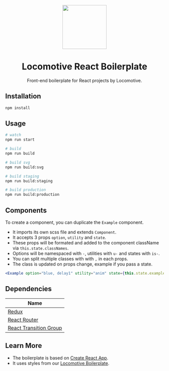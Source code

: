 <p align="center">
    <a href="https://github.com/locomotivemtl/locomotive-react-boilerplate">
        <img src="https://user-images.githubusercontent.com/4596862/60541667-1cb8ef00-9ce0-11e9-8173-51468003a7e4.png" height="140">
    </a>
</p>
<h1 align="center">Locomotive React Boilerplate</h1>
<p align="center">Front-end boilerplate for React projects by Locomotive.</p>

## Installation
```sh
npm install
```

## Usage
```sh
# watch
npm run start

# build
npm run build

# build svg
npm run build:svg

# build staging
npm run build:staging

# build production
npm run build:production
```

## Components
To create a component, you can duplicate the `Example` component.  
- It imports its own scss file and extends `Component`.  
- It accepts 3 props `option`, `utility` and `state`.  
- These props will be formated and added to the component className via `this.state.classNames`.  
- Options will be namespaced with `-`, utilities with `u-` and states with `is-`. 
- You can split multiple classes with with `,` in each props.  
- The class is updated on props change, example if you pass a state.

```jsx
<Example option="blue, delay1" utility="anim" state={this.state.example} />
```

## Dependencies
| Name       | 
| ---------- |
| [Redux]    |
| [React Router] | 
| [React Transition Group] | 

[Redux]: https://github.com/reduxjs/redux
[React Router]: https://github.com/ReactTraining/react-router
[React Transition Group]: https://github.com/reactjs/react-transition-group

## Learn More
- The boilerplate is based on [Create React App](https://github.com/facebook/create-react-app).
- It uses styles from our [Locomotive Boilerplate](https://github.com/locomotivemtl/locomotive-boilerplate).


